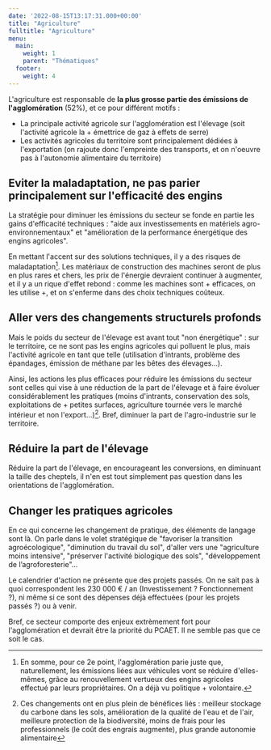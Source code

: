 ```yaml
---
date: '2022-08-15T13:17:31.000+00:00'
title: "Agriculture"
fulltitle: "Agriculture"
menu:
  main:
    weight: 1
    parent: "Thématiques"
  footer:
    weight: 4
---
```


L'agriculture est responsable de **la plus grosse partie des émissions de l'agglomération** (52%), et ce pour différent motifs :
- La principale activité agricole sur l'agglomération est l'élevage (soit l'activité agricole la + émettrice de gaz à effets de serre)
- Les activités agricoles du territoire sont principalement dédiées à l'exportation (on rajoute donc l'empreinte des transports, et on n'oeuvre pas à l'autonomie alimentaire du territoire)

## Eviter la maladaptation, ne pas parier principalement sur l'efficacité des engins

La stratégie pour diminuer les émissions du secteur se fonde en partie les gains d'efficacité techniques : "aide aux investissements en matériels agro-environnementaux" et "amélioration de la performance énergétique des engins agricoles".

En mettant l'accent sur des solutions techniques, il y a des risques de maladaptation[^01]. Les matériaux de construction des machines seront de plus en plus rares et chers, les prix de l'énergie devraient continuer à augmenter, et il y a un rique d'effet rebond : comme les machines sont + efficaces, on les utilise +, et on s'enferme dans des choix techniques coûteux.

## Aller vers des changements structurels profonds

Mais le poids du secteur de l'élevage est avant tout "non énergétique" : sur le territoire, ce ne sont pas les engins agricoles qui polluent le plus, mais l'activité agricole en tant que telle (utilisation d'intrants, problème des épandages, émission de méthane par les bêtes des élevages...).

Ainsi, les actions les plus efficaces pour réduire les émissions du secteur sont celles qui vise à une réduction de la part de l'élevage et à faire évoluer considérablement les pratiques (moins d'intrants, conservation des sols, exploitations de + petites surfaces, agriculture tournée vers le marché intérieur et non l'export...)[^03]. Bref, diminuer la part de l'agro-industrie sur le territoire.

## Réduire la part de l'élevage

Réduire la part de l'élevage, en encourageant les conversions, en diminuant la taille des cheptels, il n'en est tout simplement pas question dans les orientations de l'agglomération.

## Changer les pratiques agricoles

En ce qui concerne les changement de pratique, des éléments de langage sont là. On parle dans le volet stratégique de "favoriser la transition agroécologique", "diminution du travail du sol", d'aller vers une "agriculture moins intensive", "préserver l'activité biologique des sols", "développement de l’agroforesterie"...

Le calendrier d'action ne présente que des projets passés. On ne sait pas à quoi correspondent les 230 000 € / an (Investissement ? Fonctionnement ?), ni même si ce sont des dépenses déjà effectuées (pour les projets passés ?) ou à venir.


Bref, ce secteur comporte des enjeux extrèmement fort pour l'agglomération et devrait être la priorité du PCAET. Il ne semble pas que ce soit le cas.




[^01]: En somme, pour ce 2e point, l'agglomération parie juste que, naturellement, les émissions liées aux véhicules vont se réduire d'elles-mêmes, grâce au renouvellement vertueux des engins agricoles effectué par leurs propriétaires. On a déjà vu politique + volontaire.
[^02]: Une maladaptation est une réponse inadaptée au changement climatique, qui peut créer des verrouillages, de la vulnérabilité, de l’exposition et des risques qui sont difficiles et coûteux à changer et exacerbent les inégalités existantes. Par exemple, généraliser la climatisation dans tous les logements augmente la température à l'extérieure et peut retarder la mise en oeuvre d'autres solutions + pérènes et sans effets de bord.
[^03]: Ces changements ont en plus plein de bénéfices liés : meilleur stockage du carbone dans les sols, amélioration de la qualité de l'eau et de l'air, meilleure protection de la biodiversité, moins de frais pour les professionnels (le coût des engrais augmente), plus grande autonomie alimentaire